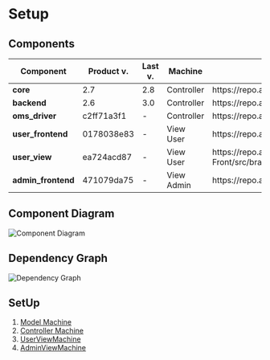 # Setup
## Components

| **Component**      | **Product v\.**    | **Last v\.** |**Machine**| **Repo**                                                          |
|--------------------|--------------------|--------------|-----------|-------------------------------------------------------------------|
| **core**           | 2\.7               | 2\.8         |Controller | https://repo\.arnika\.ai/m\_mahmoudi/Spout\_Core                  |
| **backend**        | 2\.6               | 3\.0         |Controller | https://repo\.arnika\.ai/m\_mahmoudi/Spout\_FrontOffice\_Core     |
| **oms_driver**     | c2ff71a3f1         | \-           |Controller | https://repo\.arnika\.ai/m\_mahmoudi/RayanOMS                     |
| **user_frontend**  | 0178038e83         | \-           |View User  | https://repo\.arnika\.ai/ameer/spout\-dashboard                   |
| **user_view**      | ea724acd87         | \-           |View User  | https://repo\.arnika\.ai/a\_sepehr/Spout\-Front/src/branch/NewUI  |
| **admin_frontend** | 471079da75         | \-           |View Admin | https://repo\.arnika\.ai/ameer/spout\-dashboard                   |

## Component Diagram
![Component Diagram](../../../statics/diagram/Pluto-component-diagram-v.0.1.drawio)

<!-- - ادمین فرانت توی ویو ینی توی لاراوله
- فرانت یوزر 

- یه سری فایل اینوایرمنت هست که باید طبق فایل های استیج باشه
- ست شدن کوکی -->

## Dependency Graph

![Dependency Graph](../../../statics/diagram/Pluto-dependency-diagram-v.0.1.drawio)


## SetUp

1. [Model Machine](./00-ModelMachine)
2. [Controller Machine](./01-ControllerMachine)
3. [UserViewMachine](./02-UserViewMachine)
3. [AdminViewMachine](./03-AdminViewMachine)


